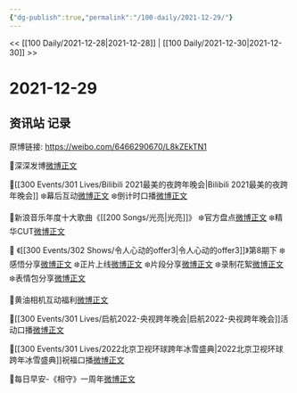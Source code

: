```yaml
---
{"dg-publish":true,"permalink":"/100-daily/2021-12-29/"}
---
```



<< [[100 Daily/2021-12-28\|2021-12-28]] | [[100 Daily/2021-12-30\|2021-12-30]] >>

# 2021-12-29

## 资讯站 记录

原博链接: https://weibo.com/6466290670/L8kZEkTN1

🌟深深发博[微博正文](https://m.weibo.cn/6466290670/4719859071978396)

🌟[[300 Events/301 Lives/Bilibili 2021最美的夜跨年晚会\|Bilibili 2021最美的夜跨年晚会]]
❄️幕后互动[微博正文](https://m.weibo.cn/6466290670/4719702922233891)
❄️倒计时口播[微博正文](https://m.weibo.cn/6466290670/4719728633053296)

🌟新浪音乐年度十大歌曲《[[200 Songs/光亮\|光亮]]》
❄️官方盘点[微博正文](https://m.weibo.cn/6466290670/4719739899741178)
❄️精华CUT[微博正文](https://m.weibo.cn/6466290670/4719745393492786)

🌟 《[[300 Events/302 Shows/令人心动的offer3\|令人心动的offer3]]》第8期下
❄️感悟分享[微博正文](https://m.weibo.cn/6466290670/4719780269131636)
❄️正片上线[微博正文](https://m.weibo.cn/6466290670/4719843133883441)
❄️片段分享[微博正文](https://m.weibo.cn/6466290670/4719843838787793)
❄️录制花絮[微博正文](https://m.weibo.cn/6466290670/4719866282513989)
❄️表情包分享[微博正文](https://m.weibo.cn/6466290670/4719842512339044)

🌟黄油相机互动福利[微博正文](https://m.weibo.cn/6466290670/4719746765815922)

🌟[[300 Events/301 Lives/启航2022-央视跨年晚会\|启航2022-央视跨年晚会]]活动口播[微博正文](https://m.weibo.cn/6466290670/4719781729535187)

🌟[[300 Events/301 Lives/2022北京卫视环球跨年冰雪盛典\|2022北京卫视环球跨年冰雪盛典]]祝福口播[微博正文](https://m.weibo.cn/6466290670/4719728020687116)

🌟每日早安-《相守》一周年[微博正文](https://m.weibo.cn/6466290670/4719651168454886)

